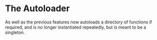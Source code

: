 
# The Autoloader

As well as the previous features now autoloads a directory of functions if required, and is no longer instantiated repeatedly, but is meant to be a singleton.
